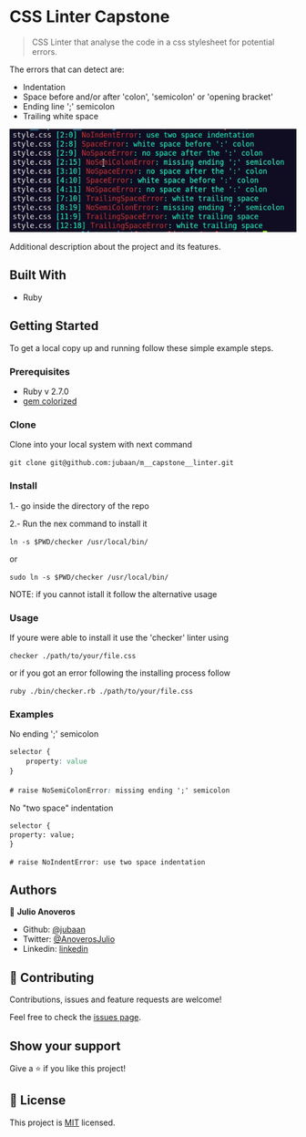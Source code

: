 # CSS Linter Capstone

> CSS Linter that analyse the code in a css stylesheet for potential errors.

The errors that can detect are:

- Indentation
- Space before and/or after 'colon', 'semicolon' or 'opening bracket'
- Ending line ';' semicolon
- Trailing white space

![screenshot](./css_linter_capstone.jpg)

Additional description about the project and its features.

## Built With

- Ruby

## Getting Started

To get a local copy up and running follow these simple example steps.

### Prerequisites

- Ruby v 2.7.0
- [gem colorized](https://github.com/fazibear/colorize)

### Clone

Clone into your local system with next command

```git clone git@github.com:jubaan/m__capstone__linter.git```

### Install

1.- go inside the directory of the repo

2.- Run the nex command to install it

```ln -s $PWD/checker /usr/local/bin/```

or

```sudo ln -s $PWD/checker /usr/local/bin/```

NOTE: if you cannot istall it follow the alternative usage

### Usage

If youre were able to install it use the 'checker' linter using

```checker ./path/to/your/file.css```

or if you got an error following the installing process follow

```ruby ./bin/checker.rb ./path/to/your/file.css```

### Examples

No ending ';' semicolon

``` css
selector {
    property: value
}

# raise NoSemiColonError: missing ending ';' semicolon
```

No "two space" indentation

```
selector {
property: value;
}

# raise NoIndentError: use two space indentation
```

## Authors

👤 **Julio Anoveros**

- Github: [@jubaan](https://github.com/jubaan)
- Twitter: [@AnoverosJulio](https://twitter.com/AnoverosJulio)
- Linkedin: [linkedin](https://linkedin.com/linkedinhandle)

## 🤝 Contributing

Contributions, issues and feature requests are welcome!

Feel free to check the [issues page](https://github.com/jubaan/m__capstone__linter/issues?q=is%3Aissue+is%3Aopen+sort%3Aupdated-desc).

## Show your support

Give a ⭐️ if you like this project!

## 📝 License

This project is [MIT](LICENSE.txt) licensed.
